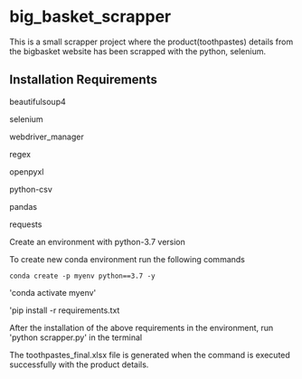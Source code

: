 # big_basket_scrapper

This is a small scrapper project where the product(toothpastes) details from the bigbasket website has been scrapped with the python, selenium.


## Installation Requirements

beautifulsoup4

selenium

webdriver_manager

regex

openpyxl

python-csv

pandas

requests

Create an environment with python-3.7 version

To create new conda environment run the following commands

`conda create -p myenv python==3.7 -y`

'conda activate myenv'

'pip install -r requirements.txt

After the installation of the above requirements in the environment, run 'python scrapper.py' in the terminal

The toothpastes_final.xlsx file is generated when the command is executed successfully with the product details.
